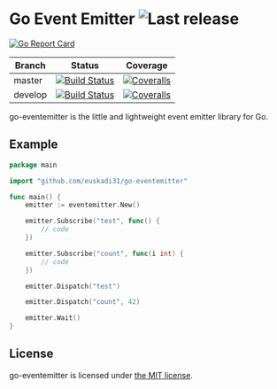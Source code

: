 Go Event Emitter ![Last release](https://img.shields.io/github/release/euskadi31/go-eventemitter.svg)
===================

[![Go Report Card](https://goreportcard.com/badge/github.com/euskadi31/go-eventemitter)](https://goreportcard.com/report/github.com/euskadi31/go-eventemitter)

| Branch  | Status | Coverage |
|---------|--------|----------|
| master  | [![Build Status](https://img.shields.io/travis/euskadi31/go-eventemitter/master.svg)](https://travis-ci.org/euskadi31/go-eventemitter) | [![Coveralls](https://img.shields.io/coveralls/euskadi31/go-eventemitter/master.svg)](https://coveralls.io/github/euskadi31/go-eventemitter?branch=master) |
| develop | [![Build Status](https://img.shields.io/travis/euskadi31/go-eventemitter/develop.svg)](https://travis-ci.org/euskadi31/go-eventemitter) | [![Coveralls](https://img.shields.io/coveralls/euskadi31/go-eventemitter/develop.svg)](https://coveralls.io/github/euskadi31/go-eventemitter?branch=develop) |

go-eventemitter is the little and lightweight event emitter library for Go.

Example
-------

```go
package main

import "github.com/euskadi31/go-eventemitter"

func main() {
    emitter := eventemitter.New()

    emitter.Subscribe("test", func() {
        // code
    })

    emitter.Subscribe("count", func(i int) {
        // code
    })

    emitter.Dispatch("test")

    emitter.Dispatch("count", 42)

    emitter.Wait()
}
```

License
-------

go-eventemitter is licensed under [the MIT license](LICENSE.md).
